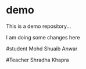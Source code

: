 # demo
This is a demo repository...

I am doing some changes here

#student 
Mohd Shuaib Anwar

#Teacher 
Shradha Khapra
